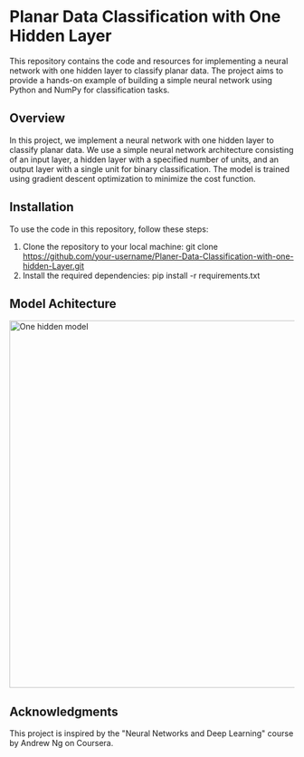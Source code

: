 
# Planar Data Classification with One Hidden Layer

This repository contains the code and resources for implementing a neural network with one hidden layer to classify planar data. The project aims to provide a hands-on example of building a simple neural network using Python and NumPy for classification tasks.

## Overview
In this project, we implement a neural network with one hidden layer to classify planar data. We use a simple neural network architecture consisting of an input layer, a hidden layer with a specified number of units, and an output layer with a single unit for binary classification. The model is trained using gradient descent optimization to minimize the cost function.

## Installation
To use the code in this repository, follow these steps:

1. Clone the repository to your local machine: git clone https://github.com/your-username/Planer-Data-Classification-with-one-hidden-Layer.git
2. Install the required dependencies: pip install -r requirements.txt

## Model Achitecture 

<img width="649" alt="One hidden model" src="https://github.com/cyrus0001/Planer-Data-Classification-with-one-hidden-Layer/assets/142567773/f319d02b-25f8-4cf7-afb8-06fb1900aa87">

## Acknowledgments
This project is inspired by the "Neural Networks and Deep Learning" course by Andrew Ng on Coursera.
